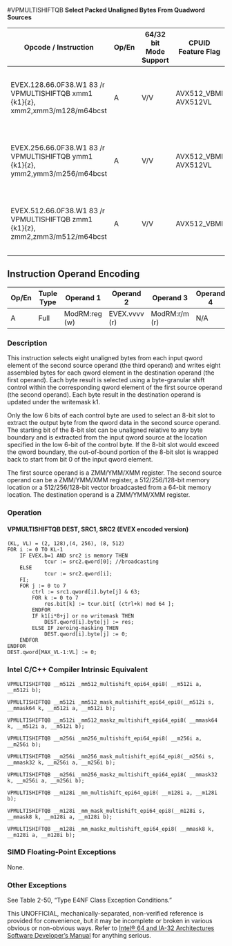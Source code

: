 #VPMULTISHIFTQB
**Select Packed Unaligned Bytes From Quadword Sources**

| Opcode / Instruction                                                          | Op/En | 64/32 bit Mode Support | CPUID Feature Flag   | Description                                                                                                               |
| ----------------------------------------------------------------------------- | ----- | ---------------------- | -------------------- | ------------------------------------------------------------------------------------------------------------------------- |
| EVEX.128.66.0F38.W1 83 /r VPMULTISHIFTQB xmm1 {k1}{z}, xmm2,xmm3/m128/m64bcst | A     | V/V                    | AVX512_VBMI AVX512VL | Select unaligned bytes from qwords in xmm3/m128/m64bcst using control bytes in xmm2, write byte results to xmm1 under k1. |
| EVEX.256.66.0F38.W1 83 /r VPMULTISHIFTQB ymm1 {k1}{z}, ymm2,ymm3/m256/m64bcst | A     | V/V                    | AVX512_VBMI AVX512VL | Select unaligned bytes from qwords in ymm3/m256/m64bcst using control bytes in ymm2, write byte results to ymm1 under k1. |
| EVEX.512.66.0F38.W1 83 /r VPMULTISHIFTQB zmm1 {k1}{z}, zmm2,zmm3/m512/m64bcst | A     | V/V                    | AVX512_VBMI          | Select unaligned bytes from qwords in zmm3/m512/m64bcst using control bytes in zmm2, write byte results to zmm1 under k1. |

## Instruction Operand Encoding

| Op/En | Tuple Type | Operand 1     | Operand 2     | Operand 3     | Operand 4 |
| ----- | ---------- | ------------- | ------------- | ------------- | --------- |
| A     | Full       | ModRM:reg (w) | EVEX.vvvv (r) | ModRM:r/m (r) | N/A       |

### Description

This instruction selects eight unaligned bytes from each input qword element of the second source operand (the third operand) and writes eight assembled bytes for each qword element in the destination operand (the first operand). Each byte result is selected using a byte-granular shift control within the corresponding qword element of the first source operand (the second operand). Each byte result in the destination operand is updated under the writemask k1.

Only the low 6 bits of each control byte are used to select an 8-bit slot to extract the output byte from the qword data in the second source operand. The starting bit of the 8-bit slot can be unaligned relative to any byte boundary and is extracted from the input qword source at the location specified in the low 6-bit of the control byte. If the 8-bit slot would exceed the qword boundary, the out-of-bound portion of the 8-bit slot is wrapped back to start from bit 0 of the input qword element.

The first source operand is a ZMM/YMM/XMM register. The second source operand can be a ZMM/YMM/XMM register, a 512/256/128-bit memory location or a 512/256/128-bit vector broadcasted from a 64-bit memory location. The destination operand is a ZMM/YMM/XMM register.

### Operation

#### VPMULTISHIFTQB DEST, SRC1, SRC2 (EVEX encoded version)

```
(KL, VL) = (2, 128),(4, 256), (8, 512)
FOR i := 0 TO KL-1
    IF EVEX.b=1 AND src2 is memory THEN
            tcur := src2.qword[0]; //broadcasting
    ELSE
            tcur := src2.qword[i];
    FI;
    FOR j := 0 to 7
        ctrl := src1.qword[i].byte[j] & 63;
        FOR k := 0 to 7
            res.bit[k] := tcur.bit[ (ctrl+k) mod 64 ];
        ENDFOR
        IF k1[i*8+j] or no writemask THEN
            DEST.qword[i].byte[j] := res;
        ELSE IF zeroing-masking THEN
            DEST.qword[i].byte[j] := 0;
    ENDFOR
ENDFOR
DEST.qword[MAX_VL-1:VL] := 0;

```

### Intel C/C++ Compiler Intrinsic Equivalent

```
VPMULTISHIFTQB __m512i _mm512_multishift_epi64_epi8( __m512i a, __m512i b);

```

```
VPMULTISHIFTQB __m512i _mm512_mask_multishift_epi64_epi8(__m512i s, __mmask64 k, __m512i a, __m512i b);

```

```
VPMULTISHIFTQB __m512i _mm512_maskz_multishift_epi64_epi8( __mmask64 k, __m512i a, __m512i b);

```

```
VPMULTISHIFTQB __m256i _mm256_multishift_epi64_epi8( __m256i a, __m256i b);

```

```
VPMULTISHIFTQB __m256i _mm256_mask_multishift_epi64_epi8(__m256i s, __mmask32 k, __m256i a, __m256i b);

```

```
VPMULTISHIFTQB __m256i _mm256_maskz_multishift_epi64_epi8( __mmask32 k, __m256i a, __m256i b);

```

```
VPMULTISHIFTQB __m128i _mm_multishift_epi64_epi8( __m128i a, __m128i b);

```

```
VPMULTISHIFTQB __m128i _mm_mask_multishift_epi64_epi8(__m128i s, __mmask8 k, __m128i a, __m128i b);

```

```
VPMULTISHIFTQB __m128i _mm_maskz_multishift_epi64_epi8( __mmask8 k, __m128i a, __m128i b);

```

### SIMD Floating-Point Exceptions

None.

### Other Exceptions

See Table 2-50, “Type E4NF Class Exception Conditions.”

This UNOFFICIAL, mechanically-separated, non-verified reference is provided for convenience, but it may be
incomplete or broken in various obvious or non-obvious
ways. Refer to [Intel® 64 and IA-32 Architectures Software Developer’s Manual](https://software.intel.com/en-us/download/intel-64-and-ia-32-architectures-sdm-combined-volumes-1-2a-2b-2c-2d-3a-3b-3c-3d-and-4) for anything serious.
